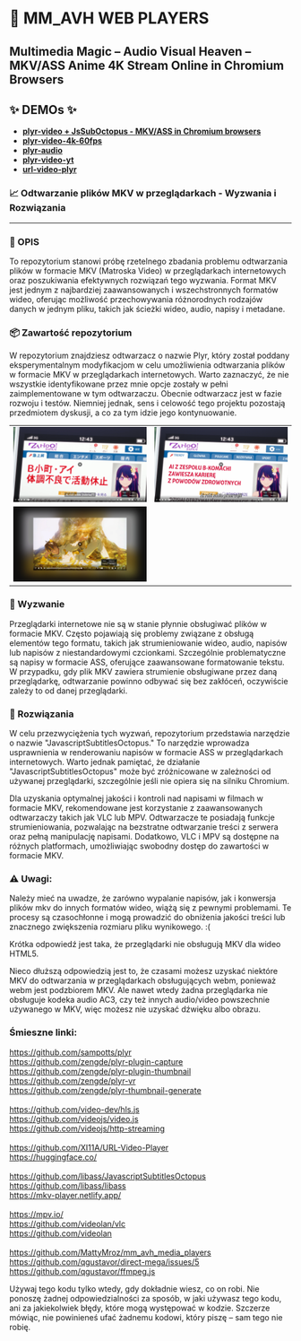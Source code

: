 # 👀 MM_AVH WEB PLAYERS

## Multimedia Magic – Audio Visual Heaven – MKV/ASS Anime 4K Stream Online in Chromium Browsers

## ✨ DEMOs ✨

- **[plyr-video + JsSubOctopus - MKV/ASS in Chromium browsers](https://mattymroz.github.io/mm_avh_web_players/plyr-video-js-sub-oct.html)**<br>
- **[plyr-video-4k-60fps](https://mattymroz.github.io/mm_avh_web_players/plyr-video-4k-60fps.html)**<br>
- **[plyr-audio](https://mattymroz.github.io/mm_avh_web_players/plyr-audio.html)**<br>
- **[plyr-video-yt](https://mattymroz.github.io/mm_avh_web_players/plyr-video-yt.html)**<br>
- **[url-video-plyr](https://mattymroz.github.io/mm_avh_web_players/URL-Video-Player/url-video-plyr.html)**<br>

### 📈 Odtwarzanie plików MKV w przeglądarkach - Wyzwania i Rozwiązania

---

### 📝 OPIS

To repozytorium stanowi próbę rzetelnego zbadania problemu odtwarzania plików w formacie MKV (Matroska Video) w przeglądarkach internetowych oraz poszukiwania efektywnych rozwiązań tego wyzwania. Format MKV jest jednym z najbardziej zaawansowanych i wszechstronnych formatów wideo, oferując możliwość przechowywania różnorodnych rodzajów danych w jednym pliku, takich jak ścieżki wideo, audio, napisy i metadane.

### 📦 Zawartość repozytorium

W repozytorium znajdziesz odtwarzacz o nazwie Plyr, który został poddany eksperymentalnym modyfikacjom w celu umożliwienia odtwarzania plików w formacie MKV w przeglądarkach internetowych. Warto zaznaczyć, że nie wszystkie identyfikowane przez mnie opcje zostały w pełni zaimplementowane w tym odtwarzaczu. Obecnie odtwarzacz jest w fazie rozwoju i testów. Niemniej jednak, sens i celowość tego projektu pozostają przedmiotem dyskusji, a co za tym idzie jego kontynuowanie.

<table>
  <tr>
    <td>
      <img src="./assets/img/oshi-no-ko-vtt.png" alt="" width="auto" height="auto">
    </td>
    <td>
      <img src="./assets/img/oshi-no-ko-ass.png" alt="" width="auto" height="auto">
    </td>
  </tr>
  <tr>
    <td>
      <img src="./assets/img/spare-me-great-lord-off.png" alt="" width="auto" height="auto">
    </td>
    <td>
      <img src="./assets/img/spare-me-great-lord-video.gif" alt="" width="auto" height="auto">
    </td>
  </tr>
</table>

### 🤖 Wyzwanie

Przeglądarki internetowe nie są w stanie płynnie obsługiwać plików w formacie MKV. Często pojawiają się problemy związane z obsługą elementów tego formatu, takich jak strumieniowanie wideo, audio, napisów lub napisów z niestandardowymi czcionkami. Szczególnie problematyczne są napisy w formacie ASS, oferujące zaawansowane formatowanie tekstu. W przypadku, gdy plik MKV zawiera strumienie obsługiwane przez daną przeglądarkę, odtwarzanie powinno odbywać się bez zakłóceń, oczywiście zależy to od danej przeglądarki.

### 🫡 Rozwiązania

W celu przezwyciężenia tych wyzwań, repozytorium przedstawia narzędzie o nazwie "JavascriptSubtitlesOctopus." To narzędzie wprowadza usprawnienia w renderowaniu napisów w formacie ASS w przeglądarkach internetowych. Warto jednak pamiętać, że działanie "JavascriptSubtitlesOctopus" może być zróżnicowane w zależności od używanej przeglądarki, szczególnie jeśli nie opiera się na silniku Chromium.

Dla uzyskania optymalnej jakości i kontroli nad napisami w filmach w formacie MKV, rekomendowane jest korzystanie z zaawansowanych odtwarzaczy takich jak VLC lub MPV. Odtwarzacze te posiadają funkcje strumieniowania, pozwalając na bezstratne odtwarzanie treści z serwera oraz pełną manipulację napisami. Dodatkowo, VLC i MPV są dostępne na różnych platformach, umożliwiając swobodny dostęp do zawartości w formacie MKV.

### ⚠️ Uwagi:

Należy mieć na uwadze, że zarówno wypalanie napisów, jak i konwersja plików mkv do innych formatów wideo, wiążą się z pewnymi problemami. Te procesy są czasochłonne i mogą prowadzić do obniżenia jakości treści lub znacznego zwiększenia rozmiaru pliku wynikowego. :(

Krótka odpowiedź jest taka, że przeglądarki nie obsługują MKV dla wideo HTML5.

Nieco dłuższą odpowiedzią jest to, że czasami możesz uzyskać niektóre MKV do odtwarzania w przeglądarkach obsługujących webm, ponieważ webm jest podzbiorem MKV. Ale nawet wtedy żadna przeglądarka nie obsługuje kodeka audio AC3, czy też innych audio/video powszechnie używanego w MKV, więc możesz nie uzyskać dźwięku albo obrazu.

### Śmieszne linki:

https://github.com/sampotts/plyr<br>
https://github.com/zengde/plyr-plugin-capture<br>
https://github.com/zengde/plyr-plugin-thumbnail<br>
https://github.com/zengde/plyr-vr<br>
https://github.com/zengde/plyr-thumbnail-generate<br>
<br>
https://github.com/video-dev/hls.js<br>
https://github.com/videojs/video.js<br>
https://github.com/videojs/http-streaming<br>
<br>
https://github.com/XI11A/URL-Video-Player<br>
https://huggingface.co/<br>
<br>
https://github.com/libass/JavascriptSubtitlesOctopus<br>
https://github.com/libass/libass<br>
https://mkv-player.netlify.app/<br>
<br>
https://mpv.io/<br>
https://github.com/videolan/vlc<br>
https://github.com/videolan<br>
<br>
https://github.com/MattyMroz/mm_avh_media_players<br>
https://github.com/qgustavor/direct-mega/issues/5<br>
https://github.com/qgustavor/ffmpeg.js<br>


Używaj tego kodu tylko wtedy, gdy dokładnie wiesz, co on robi. Nie ponoszę żadnej odpowiedzialności za sposób, w jaki używasz tego kodu, ani za jakiekolwiek błędy, które mogą występować w kodzie. Szczerze mówiąc, nie powinieneś ufać żadnemu kodowi, który piszę – sam tego nie robię.
